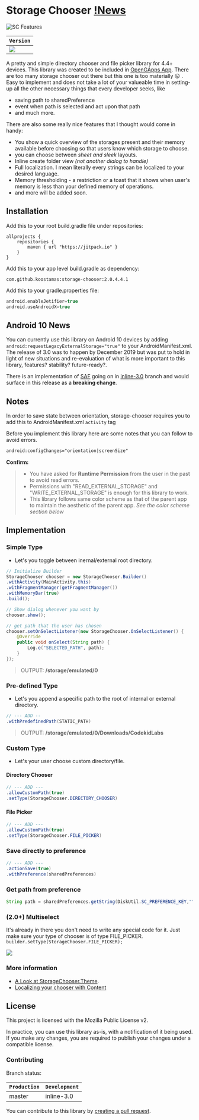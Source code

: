 # Storage Chooser [!News](https://github.com/codekidX/storage-chooser/tree/inline-3.0#android-10-news)

![SC Features](http://i.imgur.com/nmqPJok.gif)

| **`Version`** |
|---------------|
| [![](https://jitpack.io/v/koostamas/storage-chooser.svg)](https://jitpack.io/#koostamas/storage-chooser) |

A pretty and simple directory chooser and file picker library for 4.4+ devices. This library was created to be included in [OpenGApps App](https://play.google.com/store/apps/details?id=org.opengapps.app). There are too many storage chooser out there but this one is too materially :stuck_out_tongue: . Easy to implement and does not take a lot of your valueable time in setting-up all the other necessary things that every developer seeks, like

- saving path to sharedPreference
- event when path is selected and act upon that path
- and much more.

There are also some really nice features that I thought would come in handy:

- You show a quick overview of the storages present and their memory available before choosing so that users know which storage to choose.
- you can choose between _sheet and sleek_ layouts.
- Inline create folder view _(not another dialog to handle)_
- Full localization. I mean literally every strings can be localized to your desired language.
- Memory thresholding - a restriction or a toast that it shows when user's memory is less than your defined memory of operations.
- and more will be added soon.

## Installation

Add this to your root build.gradle file under repositories:

    allprojects {
    	repositories {
    		maven { url "https://jitpack.io" }
    	}
    }

Add this to your app level build.gradle as dependency:

    com.github.koostamas:storage-chooser:2.0.4.4.1

Add this to your gradle.properties file:

```gradle
android.enableJetifier=true
android.useAndroidX=true
```

## Android 10 News

You can currently use this library on Android 10 devices by adding `android:requestLegacyExternalStorage="true"` to your AndroidManifest.xml.
The release of 3.0 was to happen by December 2019 but was put to hold in light of new situations and re-evaluation of what is more important to this library, features? stability? future-ready?.

There is an implementation of [SAF](https://developer.android.com/guide/topics/providers/document-provider) going on in [inline-3.0](https://github.com/codekidX/storage-chooser/tree/inline-3.0)
branch and would surface in this release as a **breaking change**.


## Notes

In order to save state between orientation, storage-chooser requires you to add this to AndroidManifest.xml `activity` tag

Before you implement this library here are some notes that you can follow to avoid errors.

```xml
android:configChanges="orientation|screenSize"
```

**Confirm:**

> - You have asked for **Runtime Permission** from the user in the past to avoid read errors.
> - Permissions with "READ_EXTERNAL_STORAGE" and "WRITE_EXTERNAL_STORAGE" is enough for this library to work.
> - This library follows same color scheme as that of the parent app to maintain the aesthetic of the parent app. _See the color scheme section below_

## Implementation

### Simple Type

- Let's you toggle between inernal/external root directory.

```java
// Initialize Builder
StorageChooser chooser = new StorageChooser.Builder()
.withActivity(MainActivity.this)
.withFragmentManager(getFragmentManager())
.withMemoryBar(true)
.build();

// Show dialog whenever you want by
chooser.show();

// get path that the user has chosen
chooser.setOnSelectListener(new StorageChooser.OnSelectListener() {
    @Override
    public void onSelect(String path) {
        Log.e("SELECTED_PATH", path);
    }
});
```

> OUTPUT: **/storage/emulated/0**

### Pre-defined Type

- Let's you append a specific path to the root of internal or external directory.

```java
// --- ADD --
.withPredefinedPath(STATIC_PATH)
```

> OUTPUT: **/storage/emulated/0/Downloads/CodekidLabs**

### Custom Type

- Let's your user choose custom directory/file.

#### Directory Chooser

```java
// --- ADD ---
.allowCustomPath(true)
.setType(StorageChooser.DIRECTORY_CHOOSER)
```

#### File Picker

```java
// --- ADD ---
.allowCustomPath(true)
.setType(StorageChooser.FILE_PICKER)
```

### Save directly to preference

```java
// --- ADD ---
.actionSave(true)
.withPreference(sharedPreferences)
```

### Get path from preference

```java
String path = sharedPreferences.getString(DiskUtil.SC_PREFERENCE_KEY,"");
```

### (2.0+) Multiselect

It's already in there you don't need to write any special code for it. Just make sure your type of chooser is of type FILE_PICKER.
`builder.setType(StorageChooser.FILE_PICKER);`

![](https://media.giphy.com/media/7AWKkgm9Nozw4/giphy.gif)


### More information

- [A Look at StorageChooser.Theme](https://github.com/codekidX/storage-chooser/wiki/A-Look-at-Storage-Chooser.Theme).
- [Localizing your chooser with Content](https://github.com/codekidX/storage-chooser/wiki/Localizing-your-chooser-using-Content)


## License

This project is licensed with the Mozilla Public License v2.

In practice, you can use this library as-is, with a notification of it being used. If you make any changes, you are required to publish your changes under a compatible license.


### Contributing

Branch status:

| **`Production`** | **`Development`** |
|------------------|-------------------|
| master | inline-3.0 |


You can contribute to this library by [creating a pull request](https://github.com/codekidX/storage-chooser/pull/new/master).
